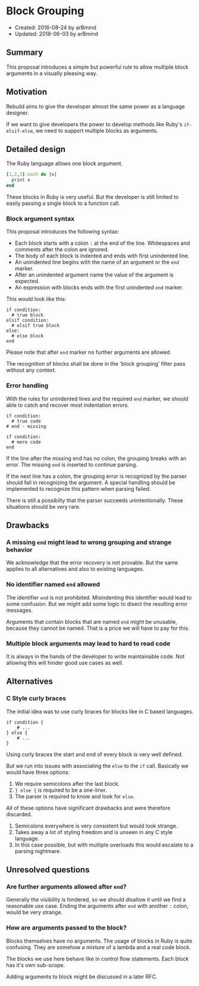 # Block Grouping

- Created: 2016-08-24 by arBmind
- Updated: 2018-06-03 by arBmind

## Summary
[Summary]: #summary

This proposal introduces a simple but powerful rule to allow multiple block arguments in a visually pleasing way.


## Motivation
[Motivation]: #motivation

Rebuild aims to give the developer almost the same power as a language designer.

If we want to give developers the power to develop methods like Ruby's `if-elsif-else`, we need to support multiple blocks as arguments.


## Detailed design
[Detailed design]: #detailed-design

The Ruby language allows one block argument.
```ruby
[1,2,3].each do |x|
  print x
end
```
These blocks in Ruby is very useful. But the developer is still limited to easily passing a single block to a function call.

### Block argument syntax

This proposal introduces the following syntax:

- Each block starts with a colon `:` at the end of the line. Whitespaces and comments after the colon are ignored.
- The body of each block is indented and ends with first unindented line.
- An unindented line begins with the name of an argument or the `end` marker.
- After an unindented argument name the value of the argument is expected.
- An expression with blocks ends with the first unindented `end` marker.

This would look like this:
```rebuild
if condition:
  # true block
elsif condition:
  # elsif true block
else:
  # else block
end
```

Please note that after `end` marker no further arguments are allowed.

The recognition of blocks shall be done in the 'block grouping' filter pass without any context.

### Error handling

With the rules for unindented lines and the required `end` marker, we should able to catch and recover most indentation errors.
```rebuild
if condition:
  # true code
# end - missing

if condition:
  # more code
end
```

If the line after the missing end has no colon, the grouping breaks with an error. The missing `end` is inserted to continue parsing.

If the next line has a colon, the grouping error is recognized by the parser should fail in recognizing the argument. A special handling should be implemented to recognize this pattern when parsing failed.

There is still a possibilty that the parser succeeds unintentionally. These situations should be very rare.


## Drawbacks
[Drawbacks]: #drawbacks

### A missing `end` might lead to wrong grouping and strange behavior

We acknowledge that the error recovery is not provable. But the same applies to all alternatives and also to existing languages.

### No identifier named `end` allowed

The identifier `end` is not prohibited. Misindenting this identifier would lead to some confusion. But we might add some logic to disect the resulting error messages.

Arguments that contain blocks that are named `end` might be unusable, because they cannot be named. That is a price we will have to pay for this.

### Multiple block arguments may lead to hard to read code

It is always in the hands of the developer to write maintainable code.
Not allowing this will hinder good use cases as well.


## Alternatives
[Alternatives]: #alternatives

### C Style curly braces

The initial idea was to use curly braces for blocks like in C based languages.
```
if condition {
    # ...
} else {
    # ...
}
```

Using curly braces the start and end of every block is very well defined.

But we run into issues with associating the `else` to the `if` call.
Basically we would have three options:

1. We require semicolons after the last block.
2. `} else {` is required to be a one-liner.
3. The parser is required to know and look for `else`.

All of these options have significant drawbacks and were therefore discarded.

1. Semicolons everywhere is very consistent but would look strange.
2. Takes away a lot of styling freedom and is unseen in any C style language.
3. In this case possible, but with multiple overloads this would escalate to a parsing nightmare.


## Unresolved questions
[Unresolved questions]: #unresolved-questions

### Are further arguments allowed after `end`?

Generally the visibility is hindered, so we should disallow it until we find a reasonable use case.
Ending the arguments after `end` with another `:` colon, would be very strange.

### How are arguments passed to the block?

Blocks themselves have no arguments.
The usage of blocks in Ruby is quite confusing. They are somehow a mixture of a lambda and a real code block.

The blocks we use here behave like in control flow statements.
Each block has it's own sub-scope.

Adding arguments to block might be discussed in a later RFC.
